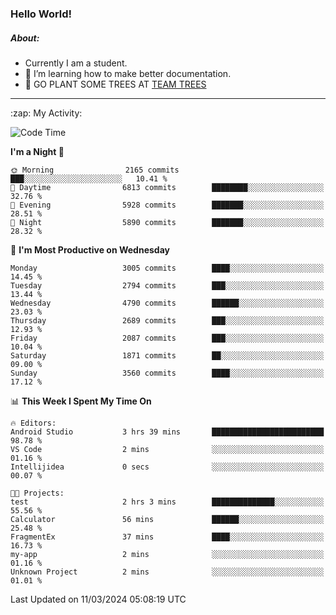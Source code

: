 ### Hello World!

##### About:
- Currently I am a student.
- 🌱 I’m learning how to make better documentation.
- 🌱 GO PLANT SOME TREES AT [TEAM TREES](https://teamtrees.org/)

---
  <summary>:zap: My Activity:</summary>
  
<!--START_SECTION:waka-->
![Code Time](http://img.shields.io/badge/Code%20Time-1%2C299%20hrs%2057%20mins-blue)

**I'm a Night 🦉** 

```text
🌞 Morning                2165 commits        ███░░░░░░░░░░░░░░░░░░░░░░   10.41 % 
🌆 Daytime                6813 commits        ████████░░░░░░░░░░░░░░░░░   32.76 % 
🌃 Evening                5928 commits        ███████░░░░░░░░░░░░░░░░░░   28.51 % 
🌙 Night                  5890 commits        ███████░░░░░░░░░░░░░░░░░░   28.32 % 
```
📅 **I'm Most Productive on Wednesday** 

```text
Monday                   3005 commits        ████░░░░░░░░░░░░░░░░░░░░░   14.45 % 
Tuesday                  2794 commits        ███░░░░░░░░░░░░░░░░░░░░░░   13.44 % 
Wednesday                4790 commits        ██████░░░░░░░░░░░░░░░░░░░   23.03 % 
Thursday                 2689 commits        ███░░░░░░░░░░░░░░░░░░░░░░   12.93 % 
Friday                   2087 commits        ███░░░░░░░░░░░░░░░░░░░░░░   10.04 % 
Saturday                 1871 commits        ██░░░░░░░░░░░░░░░░░░░░░░░   09.00 % 
Sunday                   3560 commits        ████░░░░░░░░░░░░░░░░░░░░░   17.12 % 
```


📊 **This Week I Spent My Time On** 

```text
🔥 Editors: 
Android Studio           3 hrs 39 mins       █████████████████████████   98.78 % 
VS Code                  2 mins              ░░░░░░░░░░░░░░░░░░░░░░░░░   01.16 % 
Intellijidea             0 secs              ░░░░░░░░░░░░░░░░░░░░░░░░░   00.07 % 

🐱‍💻 Projects: 
test                     2 hrs 3 mins        ██████████████░░░░░░░░░░░   55.56 % 
Calculator               56 mins             ██████░░░░░░░░░░░░░░░░░░░   25.48 % 
FragmentEx               37 mins             ████░░░░░░░░░░░░░░░░░░░░░   16.73 % 
my-app                   2 mins              ░░░░░░░░░░░░░░░░░░░░░░░░░   01.16 % 
Unknown Project          2 mins              ░░░░░░░░░░░░░░░░░░░░░░░░░   01.01 % 
```


 Last Updated on 11/03/2024 05:08:19 UTC
<!--END_SECTION:waka-->
